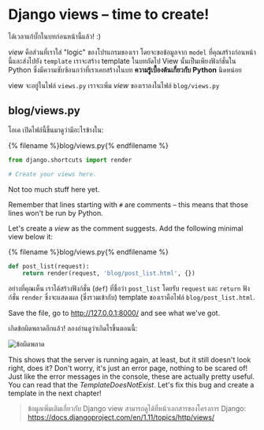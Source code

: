 # Django views – time to create!

ได้เวลาแก้บั๊กในบทก่อนหน้านี้แล้ว! :)

*view* คือส่วนที่เราใส่ "logic" ของโปรแกรมของเรา โดยจะขอข้อมูลจาก `model` ที่คุณสร้างก่อนหน้านี้และส่งไปยัง `template` เราจะสร้าง template ในบทถัดไป View นั้นเป็นเพียงฟังก์ชั่นใน Python ซึ่งมีความซับซ้อนกว่าที่เราเคยสร้างในบท **ความรู้เบื้องต้นเกี่ยวกับ Python** นิดหน่อย

view จะอยู่ในไฟล์ `views.py` เราจะเพิ่ม *view* ของเราลงในไฟล์ `blog/views.py`

## blog/views.py

โอเค เปิดไฟล์นี้ขึ้นมาดูว่ามีอะไรข้างใน:

{% filename %}blog/views.py{% endfilename %}

```python
from django.shortcuts import render

# Create your views here.
```

Not too much stuff here yet.

Remember that lines starting with `#` are comments – this means that those lines won't be run by Python.

Let's create a *view* as the comment suggests. Add the following minimal view below it:

{% filename %}blog/views.py{% endfilename %}

```python
def post_list(request):
    return render(request, 'blog/post_list.html', {})
```

อย่างที่คุณเห็น เราได้สร้างฟังก์ชั่น (`def`) ที่ชื่อว่า `post_list` โดยรับ `request` และ `return` ฟังก์ชั่น `render` ซึ่งจะแสดงผล (ซึ่งรวมเข้ากับ) template ของเราคือไฟล์ `blog/post_list.html`.

Save the file, go to http://127.0.0.1:8000/ and see what we've got.

เกิดข้อผิดพลาดอีกแล้ว! ลองอ่านดูว่าเกิดไรขึ้นตอนนี้:

![ข้อผิดพลาด](images/error.png)

This shows that the server is running again, at least, but it still doesn't look right, does it? Don't worry, it's just an error page, nothing to be scared of! Just like the error messages in the console, these are actually pretty useful. You can read that the *TemplateDoesNotExist*. Let's fix this bug and create a template in the next chapter!

> ข้อมูลเพิ่มเติมเกี่ยวกับ Django view สามารถดูได้ที่หน้าเอกสารของโครงการ Django: https://docs.djangoproject.com/en/1.11/topics/http/views/